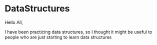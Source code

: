 # DataStructures

Hello All,

I have been practicing data structures, so I thought it might be useful to people who are just starting to learn data structures
